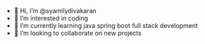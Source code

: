 - 👋 Hi, I’m @syamilydivakaran
- 👀 I’m interested in coding
- 🌱 I’m currently learning java spring boot full stack development
- 💞️ I’m looking to collaborate on new projects
<!---
syamilydivakaran/syamilydivakaran is a ✨ special ✨ repository because its `README.md` (this file) appears on your GitHub profile.
You can click the Preview link to take a look at your changes.
--->

